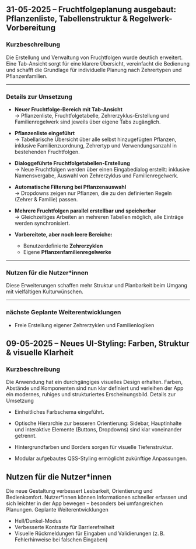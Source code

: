 ## 31-05-2025 – Fruchtfolgeplanung ausgebaut: Pflanzenliste, Tabellenstruktur & Regelwerk-Vorbereitung

### **Kurzbeschreibung**

Die Erstellung und Verwaltung von Fruchtfolgen wurde deutlich erweitert. Eine Tab-Ansicht  sorgt  für eine klarere Übersicht, vereinfacht die Bedienung und schafft die Grundlage für individuelle Planung nach Zehrertypen und Pflanzenfamilien.

---

### **Details zur Umsetzung**

- **Neuer Fruchtfolge-Bereich mit Tab-Ansicht**  
  → Pflanzenliste, Fruchtfolgetabelle, Zehrerzyklus-Erstellung und Familienregelwerk sind jeweils über eigene Tabs zugänglich.

- **Pflanzenliste eingeführt**  
  → Tabellarische Übersicht über alle selbst hinzugefügten Pflanzen, inklusive Familienzuordnung, Zehrertyp und Verwendungsanzahl in bestehenden Fruchtfolgen.

- **Dialoggeführte Fruchtfolgetabellen-Erstellung**  
  → Neue Fruchtfolgen werden über einen Eingabedialog erstellt: inklusive Namensvergabe, Auswahl von Zehrerzyklus und Familienregelwerk.

- **Automatische Filterung bei Pflanzenauswahl**  
  → Dropdowns zeigen nur Pflanzen, die zu den definierten Regeln (Zehrer & Familie) passen.

- **Mehrere Fruchtfolgen parallel erstellbar und speicherbar**  
  → Gleichzeitiges Arbeiten an mehreren Tabellen möglich, alle Einträge werden synchronisiert.

- **Vorbereitete, aber noch leere Bereiche:**
  - Benutzerdefinierte **Zehrerzyklen**
  - Eigene **Pflanzenfamilienregelwerke**

---

### **Nutzen für die Nutzer*innen**

Diese Erweiterungen schaffen mehr Struktur und Planbarkeit beim Umgang mit vielfältigen Kulturwünschen. 

---

### **nächste Geplante Weiterentwicklungen**

- Freie Erstellung eigener Zehrerzyklen und Familienlogiken  



## 09-05-2025 – Neues UI-Styling: Farben, Struktur & visuelle Klarheit
### **Kurzbeschreibung**

Die Anwendung hat ein durchgängiges visuelles Design erhalten. Farben, Abstände und Komponenten sind nun klar definiert und verleihen der App ein modernes, ruhiges und strukturiertes Erscheinungsbild.
Details zur Umsetzung

- Einheitliches Farbschema  eingeführt.

- Optische Hierarchie zur besseren Orientierung: Sidebar, Hauptinhalte und interaktive Elemente (Buttons, Dropdowns) sind klar voneinander getrennt.

- Hintergrundfarben und Borders sorgen für visuelle Tiefenstruktur.

- Modular aufgebautes QSS-Styling ermöglicht zukünftige Anpassungen.

## Nutzen für die Nutzer*innen

Die neue Gestaltung verbessert Lesbarkeit, Orientierung und Bedienkomfort. Nutzer*innen können Informationen schneller erfassen und sich leichter in der App bewegen – besonders bei umfangreichen Planungen.
Geplante Weiterentwicklungen

- Hell/Dunkel-Modus
- Verbesserte Kontraste für Barrierefreiheit
- Visuelle Rückmeldungen für Eingaben und Validierungen (z. B. Fehlerhinweise bei falschen Eingaben)